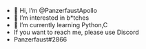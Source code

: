 - 👋 Hi, I’m @PanzerfaustApollo
- 👀 I’m interested in b*tches
- 🌱 I’m currently learning Python,C
- If you want to reach me, please use Discord
- Panzerfaust#2866

<!---
PanzerfaustApollo/PanzerfaustApollo is a ✨ special ✨ repository because its `README.md` (this file) appears on your GitHub profile.
You can click the Preview link to take a look at your changes.
--->
